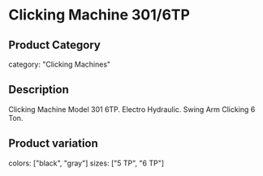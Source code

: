 
# Clicking Machine 301/6TP

## Product Category
category: "Clicking Machines"

## Description
Clicking Machine Model 301 6TP. Electro Hydraulic. Swing Arm Clicking 6 Ton.

## Product variation
colors: ["black", "gray"]
sizes: ["5 TP", "6 TP"]
